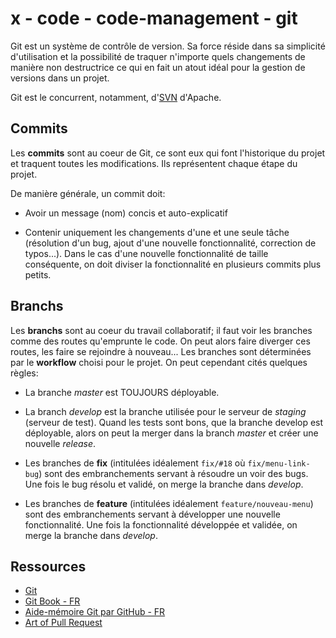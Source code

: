# x - code - code-management - git

Git est un système de contrôle de version. Sa force réside dans sa simplicité
d'utilisation et la possibilité de traquer n'importe quels changements de
manière non destructrice ce qui en fait un atout idéal pour la gestion de
versions dans un projet.

Git est le concurrent, notamment, d'[SVN](https://subversion.apache.org)
d'Apache.

## Commits

Les **commits** sont au coeur de Git, ce sont eux qui font l'historique du
projet et traquent toutes les modifications. Ils représentent chaque étape du
projet.

De manière générale, un commit doit:

*   Avoir un message (nom) concis et auto-explicatif

*   Contenir uniquement les changements d'une et une seule tâche (résolution
    d'un bug, ajout d'une nouvelle fonctionnalité, correction de typos...).
    Dans le cas d'une nouvelle fonctionnalité de taille conséquente, on doit
    diviser la fonctionnalité en plusieurs commits plus petits.

## Branchs

Les **branchs** sont au coeur du travail collaboratif; il faut voir les
branches comme des routes qu'emprunte le code. On peut alors faire diverger ces
routes, les faire se rejoindre à nouveau... Les branches sont déterminées par
le **workflow** choisi pour le projet. On peut cependant cités quelques règles:

*   La branche *master* est TOUJOURS déployable.

*   La branch *develop* est la branche utilisée pour le serveur de *staging*
    (serveur de test). Quand les tests sont bons, que la branche develop est
    déployable, alors on peut la merger dans la branch *master* et créer une
    nouvelle *release*.

*   Les branches de **fix** (intitulées idéalement `fix/#18` où
    `fix/menu-link-bug`) sont des embranchements servant à résoudre un voir des
    bugs. Une fois le bug résolu et validé, on merge la branche dans *develop*.

*   Les branches de **feature** (intitulées idéalement `feature/nouveau-menu`)
    sont des embranchements servant à développer une nouvelle fonctionnalité.
    Une fois la fonctionnalité développée et validée, on merge la branche dans
    *develop*.

## Ressources

*   [Git](https://git-scm.com)
*   [Git Book - FR](https://git-scm.com/book/fr/v2)
*   [Aide-mémoire Git par GitHub - FR](https://training.github.com/kit/downloads/fr/github-git-cheat-sheet.pdf)
*   [Art of Pull Request](https://ponyfoo.com/articles/art-of-pull-request)
